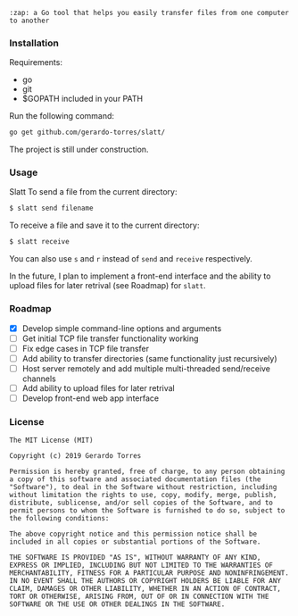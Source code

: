 ```
:zap: a Go tool that helps you easily transfer files from one computer to another
```


### Installation

Requirements:
- go
- git
- $GOPATH included in your PATH

Run the following command:
```bash
go get github.com/gerardo-torres/slatt/
```

The project is still under construction.

### Usage

Slatt
To send a file from the current directory:
```bash
$ slatt send filename
```

To receive a file and save it to the current directory:
```bash
$ slatt receive
```

You can also use `s` and `r` instead of `send` and `receive` respectively.

In the future, I plan to implement a front-end interface and the ability to upload files for later retrival (see Roadmap) for `slatt`. 

### Roadmap
- [x] Develop simple command-line options and arguments
- [ ] Get initial TCP file transfer functionality working
- [ ] Fix edge cases in TCP file transfer
- [ ] Add ability to transfer directories (same functionality just recursively)
- [ ] Host server remotely and add multiple multi-threaded send/receive channels
- [ ] Add ability to upload files for later retrival
- [ ] Develop front-end web app interface

### License
```
The MIT License (MIT)

Copyright (c) 2019 Gerardo Torres

Permission is hereby granted, free of charge, to any person obtaining a copy of this software and associated documentation files (the "Software"), to deal in the Software without restriction, including without limitation the rights to use, copy, modify, merge, publish, distribute, sublicense, and/or sell copies of the Software, and to permit persons to whom the Software is furnished to do so, subject to the following conditions:

The above copyright notice and this permission notice shall be included in all copies or substantial portions of the Software.

THE SOFTWARE IS PROVIDED "AS IS", WITHOUT WARRANTY OF ANY KIND, EXPRESS OR IMPLIED, INCLUDING BUT NOT LIMITED TO THE WARRANTIES OF MERCHANTABILITY, FITNESS FOR A PARTICULAR PURPOSE AND NONINFRINGEMENT. IN NO EVENT SHALL THE AUTHORS OR COPYRIGHT HOLDERS BE LIABLE FOR ANY CLAIM, DAMAGES OR OTHER LIABILITY, WHETHER IN AN ACTION OF CONTRACT, TORT OR OTHERWISE, ARISING FROM, OUT OF OR IN CONNECTION WITH THE SOFTWARE OR THE USE OR OTHER DEALINGS IN THE SOFTWARE.

```